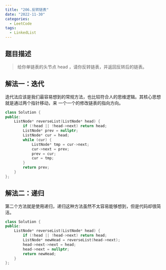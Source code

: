 ```yaml
---
title: "206.反转链表"
date: "2022-11-30"
categories:
  - LeetCode
tags:
  - LinkedList
---
```


## 题目描述

> 给你单链表的头节点 head ，请你反转链表，并返回反转后的链表。

## 解法一：迭代

迭代法应该是我们最容易想到的常规方法，也比较符合人的思维逻辑。其核心思想就是通过两个指针移动，来
一个一个的修改链表的指向方向。

```cpp
class Solution {
public:
    ListNode* reverseList(ListNode* head) {
        if (!head || !head->next) return head;
        ListNode* prev = nullptr;
        ListNode* cur = head;
        while (cur) {
            ListNode* tmp = cur->next;
            cur->next = prev;
            prev = cur;
            cur = tmp;
        }
        return prev;
    }
};
```

## 解法二：递归

第二个方法就是使用递归，递归这种方法虽然不太容易能够想到，但是代码却很简洁。

```cpp
class Solution {
public:
    ListNode* reverseList(ListNode* head) {
        if (!head || !head->next) return head;
        ListNode* newHead = reverseList(head->next);
        head->next->next = head;
        head->next = nullptr;
        return newHead;
    }
};
```
